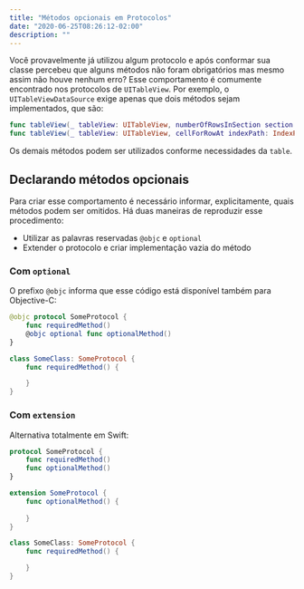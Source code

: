 ```yaml
---
title: "Métodos opcionais em Protocolos"
date: "2020-06-25T08:26:12-02:00"
description: ""
---
```


Você provavelmente já utilizou algum protocolo e após conformar sua classe percebeu que alguns métodos não foram obrigatórios mas mesmo assim não houve nenhum erro? Esse comportamento é comumente encontrado nos protocolos de `UITableView`. Por exemplo, o `UITableViewDataSource` exige apenas que dois métodos sejam implementados, que são:

 ```swift
func tableView(_ tableView: UITableView, numberOfRowsInSection section: Int) -> Int
func tableView(_ tableView: UITableView, cellForRowAt indexPath: IndexPath) -> UITableViewCell
 ```

 Os demais métodos podem ser utilizados conforme necessidades da `table`.

 ## Declarando métodos opcionais

 Para criar esse comportamento é necessário informar, explicitamente, quais métodos podem ser omitidos. Há duas maneiras de reproduzir esse procedimento:

 - Utilizar as palavras reservadas `@objc` e `optional`
 - Extender o protocolo e criar implementação vazia do método

 ### Com `optional`

O prefixo `@objc` informa que esse código está disponível também para Objective-C:

```swift
@objc protocol SomeProtocol {
    func requiredMethod()
    @objc optional func optionalMethod()
}

class SomeClass: SomeProtocol {
    func requiredMethod() {

    }
}
```

### Com `extension`

Alternativa totalmente em Swift:

```swift
protocol SomeProtocol {
    func requiredMethod()
    func optionalMethod()
}

extension SomeProtocol {
    func optionalMethod() {
        
    }
}

class SomeClass: SomeProtocol {
    func requiredMethod() {

    }
}
```